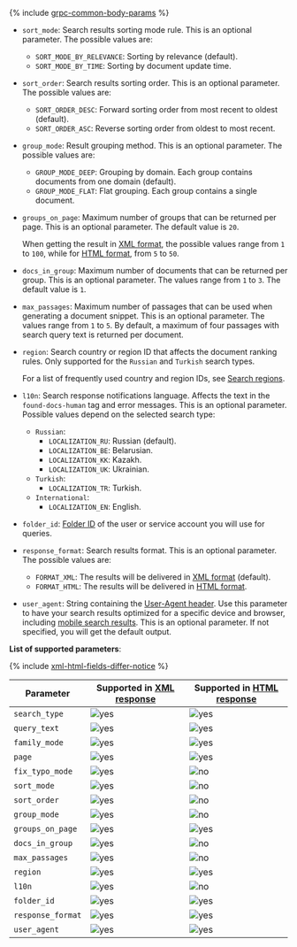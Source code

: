 {% include [grpc-common-body-params](./grpc-common-body-params.md) %}

* `sort_mode`: Search results sorting mode rule. This is an optional parameter. The possible values are:

    * `SORT_MODE_BY_RELEVANCE`: Sorting by relevance (default).
    * `SORT_MODE_BY_TIME`: Sorting by document update time.
* `sort_order`: Search results sorting order. This is an optional parameter. The possible values are:

    * `SORT_ORDER_DESC`: Forward sorting order from most recent to oldest (default).
    * `SORT_ORDER_ASC`: Reverse sorting order from oldest to most recent.
* `group_mode`: Result grouping method. This is an optional parameter. The possible values are:

    * `GROUP_MODE_DEEP`: Grouping by domain. Each group contains documents from one domain (default).
    * `GROUP_MODE_FLAT`: Flat grouping. Each group contains a single document.
* `groups_on_page`: Maximum number of groups that can be returned per page. This is an optional parameter. The default value is `20`.

    When getting the result in [XML format](../../search-api/concepts/response.md), the possible values range from `1` to `100`, while for [HTML format](../../search-api/concepts/html-response.md), from `5` to `50`.
* `docs_in_group`: Maximum number of documents that can be returned per group. This is an optional parameter. The values range from `1` to `3`. The default value is `1`.
* `max_passages`: Maximum number of passages that can be used when generating a document snippet. This is an optional parameter. The values range from `1` to `5`. By default, a maximum of four passages with search query text is returned per document.
* `region`: Search country or region ID that affects the document ranking rules. Only supported for the `Russian` and `Turkish` search types.

    For a list of frequently used country and region IDs, see [Search regions](../../search-api/reference/regions.md).
* `l10n`: Search response notifications language. Affects the text in the `found-docs-human` tag and error messages. This is an optional parameter. Possible values depend on the selected search type:

    * `Russian`:
        * `LOCALIZATION_RU`: Russian (default).
        * `LOCALIZATION_BE`: Belarusian.
        * `LOCALIZATION_KK`: Kazakh.
        * `LOCALIZATION_UK`: Ukrainian.
    * `Turkish`:
        * `LOCALIZATION_TR`: Turkish.
    * `International`:
        * `LOCALIZATION_EN`: English.
* `folder_id`: [Folder ID](../../resource-manager/operations/folder/get-id.md) of the user or service account you will use for queries.
* `response_format`: Search results format. This is an optional parameter. The possible values are:

    * `FORMAT_XML`: The results will be delivered in [XML format](../../search-api/concepts/response.md) (default).
    * `FORMAT_HTML`: The results will be delivered in [HTML format](../../search-api/concepts/html-response.md).
* `user_agent`: String containing the [User-Agent header](https://en.wikipedia.org/wiki/User-Agent_header). Use this parameter to have your search results optimized for a specific device and browser, including [mobile search results](../../search-api/operations/v2-mobile.md). This is an optional parameter. If not specified, you will get the default output.

**List of supported parameters**:

{% include [xml-html-fields-differ-notice](./xml-html-fields-differ-notice.md) %}

| Parameter  | Supported in [XML response](../../search-api/concepts/response.md)  | Supported in [HTML response](../../search-api/concepts/html-response.md) |
| --- | --- | --- |
| `search_type` | ![yes](../../_assets/common/yes.svg) | ![yes](../../_assets/common/yes.svg) |
| `query_text` | ![yes](../../_assets/common/yes.svg) | ![yes](../../_assets/common/yes.svg) |
| `family_mode` | ![yes](../../_assets/common/yes.svg) | ![yes](../../_assets/common/yes.svg) |
| `page` | ![yes](../../_assets/common/yes.svg) | ![yes](../../_assets/common/yes.svg) |
| `fix_typo_mode` | ![yes](../../_assets/common/yes.svg) | ![no](../../_assets/common/no.svg) |
| `sort_mode` | ![yes](../../_assets/common/yes.svg) | ![no](../../_assets/common/no.svg) |
| `sort_order` | ![yes](../../_assets/common/yes.svg) | ![no](../../_assets/common/no.svg) |
| `group_mode` | ![yes](../../_assets/common/yes.svg) | ![no](../../_assets/common/no.svg) |
| `groups_on_page` | ![yes](../../_assets/common/yes.svg) | ![yes](../../_assets/common/yes.svg) |
| `docs_in_group` | ![yes](../../_assets/common/yes.svg) | ![no](../../_assets/common/no.svg) |
| `max_passages` | ![yes](../../_assets/common/yes.svg) | ![no](../../_assets/common/no.svg) |
| `region` | ![yes](../../_assets/common/yes.svg) | ![yes](../../_assets/common/yes.svg) |
| `l10n` | ![yes](../../_assets/common/yes.svg) | ![no](../../_assets/common/no.svg) |
| `folder_id` | ![yes](../../_assets/common/yes.svg) | ![yes](../../_assets/common/yes.svg) |
| `response_format` | ![yes](../../_assets/common/yes.svg) | ![yes](../../_assets/common/yes.svg) |
| `user_agent` | ![yes](../../_assets/common/yes.svg) | ![yes](../../_assets/common/yes.svg) |